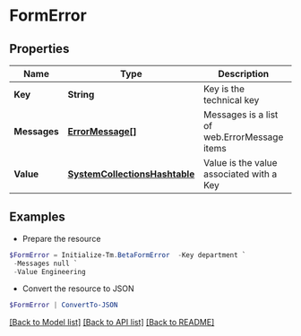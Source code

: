 # FormError
## Properties

Name | Type | Description | Notes
------------ | ------------- | ------------- | -------------
**Key** | **String** | Key is the technical key | [optional] 
**Messages** | [**ErrorMessage[]**](ErrorMessage.md) | Messages is a list of web.ErrorMessage items | [optional] 
**Value** | [**SystemCollectionsHashtable**](.md) | Value is the value associated with a Key | [optional] 

## Examples

- Prepare the resource
```powershell
$FormError = Initialize-Tm.BetaFormError  -Key department `
 -Messages null `
 -Value Engineering
```

- Convert the resource to JSON
```powershell
$FormError | ConvertTo-JSON
```

[[Back to Model list]](../README.md#documentation-for-models) [[Back to API list]](../README.md#documentation-for-api-endpoints) [[Back to README]](../README.md)

